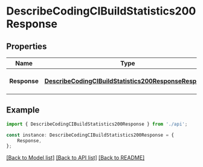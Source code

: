 # DescribeCodingCIBuildStatistics200Response


## Properties

Name | Type | Description | Notes
------------ | ------------- | ------------- | -------------
**Response** | [**DescribeCodingCIBuildStatistics200ResponseResponse**](DescribeCodingCIBuildStatistics200ResponseResponse.md) |  | [optional] [default to undefined]

## Example

```typescript
import { DescribeCodingCIBuildStatistics200Response } from './api';

const instance: DescribeCodingCIBuildStatistics200Response = {
    Response,
};
```

[[Back to Model list]](../README.md#documentation-for-models) [[Back to API list]](../README.md#documentation-for-api-endpoints) [[Back to README]](../README.md)
